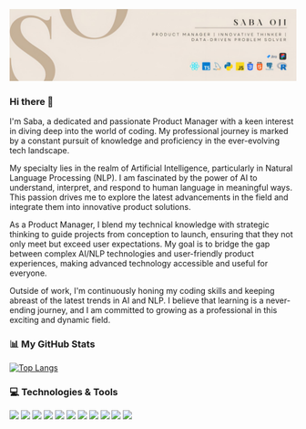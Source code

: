 ![Saba Oji Banner](https://github.com/SabaO7/SabaO7/blob/main/banner.jpeg?raw=true)

### Hi there 👋


I'm Saba, a dedicated and passionate Product Manager with a keen interest in diving deep into the world of coding. My professional journey is marked by a constant pursuit of knowledge and proficiency in the ever-evolving tech landscape.

My specialty lies in the realm of Artificial Intelligence, particularly in Natural Language Processing (NLP). I am fascinated by the power of AI to understand, interpret, and respond to human language in meaningful ways. This passion drives me to explore the latest advancements in the field and integrate them into innovative product solutions.

As a Product Manager, I blend my technical knowledge with strategic thinking to guide projects from conception to launch, ensuring that they not only meet but exceed user expectations. My goal is to bridge the gap between complex AI/NLP technologies and user-friendly product experiences, making advanced technology accessible and useful for everyone.

Outside of work, I'm continuously honing my coding skills and keeping abreast of the latest trends in AI and NLP. I believe that learning is a never-ending journey, and I am committed to growing as a professional in this exciting and dynamic field.


### 📊 My GitHub Stats

[![Top Langs](https://github-readme-stats.vercel.app/api/top-langs/?username=SabaO7&layout=compact&theme=vue)](https://github.com/anuraghazra/github-readme-stats)


### 💻 Technologies & Tools

![](https://img.shields.io/badge/Code-Python-blue?style=flat-square&logo=Python)
![](https://img.shields.io/badge/Code-JavaScript-yellow?style=flat-square&logo=JavaScript)
![](https://img.shields.io/badge/Code-HTML5-orange?style=flat-square&logo=HTML5)
![](https://img.shields.io/badge/Code-CSS3-blue?style=flat-square&logo=CSS3)
![](https://img.shields.io/badge/Code-Node.js-green?style=flat-square&logo=Node.js)
![](https://img.shields.io/badge/Code-React-blue?style=flat-square&logo=React)
![](https://img.shields.io/badge/Code-Redux-purple?style=flat-square&logo=Redux)
![](https://img.shields.io/badge/Tool-MySQL-blue?style=flat-square&logo=MySQL)
![](https://img.shields.io/badge/Tool-PostgreSQL-blue?style=flat-square&logo=PostgreSQL)
![](https://img.shields.io/badge/Tool-Jira-blue?style=flat-square&logo=Jira)
![](https://img.shields.io/badge/Tool-R-brightgreen?style=flat-square&logo=R)



<!--
**SabaO7/SabaO7** is a ✨ _special_ ✨ repository because its `README.md` (this file) appears on your GitHub profile.

Here are some ideas to get you started:

- 🔭 I’m currently working on ...
- 🌱 I’m currently learning ...
- 👯 I’m looking to collaborate on ...
- 🤔 I’m looking for help with ...
- 💬 Ask me about ...
- 📫 How to reach me: ...
- 😄 Pronouns: ...
- ⚡ Fun fact: ...
-->
